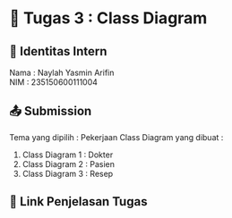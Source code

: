 # 📁 Tugas 3 : Class Diagram

## 👤 Identitas Intern
Nama : Naylah Yasmin Arifin            
NIM  : 235150600111004

## 📤 Submission

Tema yang dipilih : Pekerjaan
Class Diagram yang dibuat : 
1. Class Diagram 1 : Dokter
2. Class Diagram 2 : Pasien
3. Class Diagram 3 : Resep

## 🔗 Link Penjelasan Tugas
